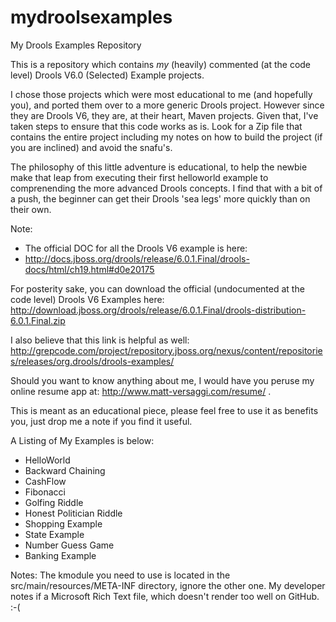 mydroolsexamples
================

My Drools Examples Repository

This is a repository which contains *my*  (heavily) commented (at the code level) Drools V6.0 (Selected) Example projects.

I chose those projects which were most educational to me (and hopefully you), and ported them over to a more
generic Drools project. However since they are Drools V6, they are, at their heart, Maven projects. Given that, I've
taken steps to ensure that this code works as is. Look for a Zip file that contains the entire project including my
notes on how to build the project (if you are inclined) and avoid the snafu's.

The philosophy of this little adventure is educational, to help the newbie make that leap from executing their first
helloworld example to comprenending the more advanced Drools concepts. I find that with a bit of a push, the beginner
can get their Drools 'sea legs' more quickly than on their own.

Note:
 * The official DOC for all the Drools V6 example is here: 
 * http://docs.jboss.org/drools/release/6.0.1.Final/drools-docs/html/ch19.html#d0e20175


For posterity sake, you can download the official (undocumented at the code level) Drools V6 Examples
here: http://download.jboss.org/drools/release/6.0.1.Final/drools-distribution-6.0.1.Final.zip

I also believe that this link is helpful as well:
http://grepcode.com/project/repository.jboss.org/nexus/content/repositories/releases/org.drools/drools-examples/


Should you want to know anything about me, I would have you peruse my online resume app at: http://www.matt-versaggi.com/resume/ .

This is meant as an educational piece, please feel free to use it as benefits you, just drop me a note if you find it 
useful.

A Listing of My Examples is below:

* HelloWorld
* Backward Chaining
* CashFlow
* Fibonacci
* Golfing Riddle
* Honest Politician Riddle
* Shopping Example
* State Example
* Number Guess Game
* Banking Example


Notes: The kmodule you need to use is located in the src/main/resources/META-INF directory, ignore the other one.
      My developer notes if a Microsoft Rich Text file, which doesn't render too well on GitHub. :-(

